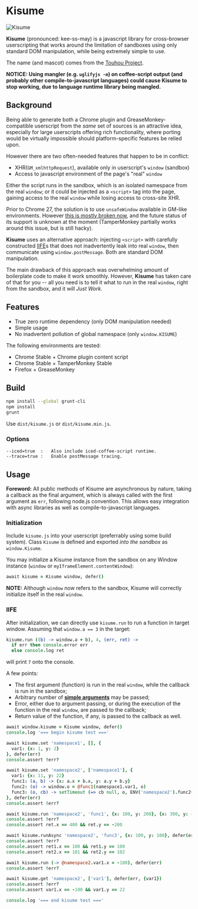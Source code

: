 # Kisume

![Kisume](http://images1.wikia.nocookie.net/__cb20091026154610/touhou/images/b/b0/Kisume.png)

**Kisume** (pronounced: kee-ss-may) is a javascript library for cross-browser
userscripting that works around the limitation of sandboxes using only
standard DOM manipulation, while being extremely simple to use.

The name (and mascot) comes from the [Touhou Project](http://touhou.wikia.com/wiki/Kisume).

**NOTICE: Using mangler (e.g. `uglifyjs -m`) on coffee-script output (and
probably other compile-to-javascript languages) could cause Kisume to stop
working, due to language runtime library being mangled.**


## Background

Being able to generate both a Chrome plugin and GreaseMonkey-compatible
userscript from the _same_ set of sources is an attractive idea, especially for
large userscripts offering rich functionality, where porting would be virtually
impossible should platform-specific features be relied upon.

However there are two often-needed features that happen to be in conflict:

* XHR(`GM_xmlhttpRequest`), available only in userscript's `window` (sandbox)
* Access to javascript environment of the page's "real" `window`

Either the script runs in the sandbox, which is an isolated namespace from the
real `window`; or it could be injected as a `<script>` tag into the page,
gaining access to the real `window` while losing access to cross-site XHR.

Prior to Chrome 27, the solution is to use `unsafeWindow` available in GM-like
environments. However [this is mostly broken now][unsafe], and the future
status of its support is unknown at the moment (TamperMonkey partially works
around this issue, but is still hacky).

**Kisume** uses an alternative approach: injecting `<script>` with carefully
constructed [IIFE][]s that does not inadvertently leak into real `window`, then
communicate using `window.postMessage`. Both are standard DOM manipulation.

The main drawback of this approach was overwhelming amount of boilerplate code
to make it work smoothly. However, **Kisume** has taken care of that for you --
all you need is to tell it what to run in the real `window`, right from the
sandbox, and it will _Just Work_.

[unsafe]: https://code.google.com/p/chromium/issues/detail?id=222652
[IIFE]: http://en.wikipedia.org/wiki/Immediately-invoked_function_expression


## Features

* True zero runtime dependency (only DOM manipulation needed)
* Simple usage
* No inadvertent pollution of global namespace (only `window.KISUME`)

The following environments are tested:

* Chrome Stable + Chrome plugin content script
* Chrome Stable + TamperMonkey Stable
* Firefox + GreaseMonkey


## Build

```sh
npm install --global grunt-cli
npm install
grunt
```

Use `dist/kisume.js` or `dist/kisume.min.js`.

### Options

```
--iced=true  :   Also include iced-coffee-script runtime.
--trace=true :   Enable postMessage tracing.
```


## Usage

**Foreword:** All public methods of Kisume are asynchronous by nature, taking a
callback as the final argument, which is always called with the first argument
as `err`, following node.js convention. This allows easy integration with async
libraries as well as compile-to-javascript languages.

### Initialization

Include `kisume.js` into your userscript (preferrably using some build system).
Class `Kisume` is defined and exported _into the sandbox_ as `window.Kisume`.

You may initialize a Kisume instance from the sandbox on any Window instance
(`window` or `myIframeElement.contentWindow`):

```coffee
await kisume = Kisume window, defer()
```

**NOTE:** Although `window` now refers to the sandbox, Kisume will correctly
initialize itself in the real `window`.

### IIFE

After initialization, we can directly use `kisume.run` to run a function in
target window. Assuming that `window.a == 3` in the target:

```coffee
kisume.run ((b) -> window.a + b), 4, (err, ret) ->
  if err then console.error err
  else console.log ret
```

will print `7` onto the console.

A few points:

* The first argument (function) is run in the real `window`, while the callback
  is run in the sandbox;
* Arbitrary number of [**simple arguments**][post] may be passed;
* Error, either due to argument passing, or during the execution of the
  function in the real `window`, are passed to the callback;
* Return value of the function, if any, is passed to the callback as well.


[post]: https://developer.mozilla.org/en-US/docs/Web/API/window.postMessage


```coffee
await window.kisume = Kisume window, defer()
console.log '=== begin kisume test ==='

await kisume.set 'namespace1', [], {
  var1: {x: 1, y: 2}
}, defer(err)
console.assert !err?

await kisume.set 'namespace2', ['namespace1'], {
  var1: {x: 11, y: 22}
  func1: (a, b) -> {x: a.x + b.x, y: a.y + b.y}
  func2: (o) -> window.o = @func1(namespace1.var1, o)
  func3: (o, cb) -> setTimeout (=> cb null, o, ENV('namespace2').func2(o)), 1000
}, defer(err)
console.assert !err?

await kisume.run 'namespace2', 'func1', {x: 100, y: 200}, {x: 300, y: -400}, defer(err, ret)
console.assert !err?
console.assert ret.x == 400 && ret.y == -200

await kisume.runAsync 'namespace2', 'func3', {x: 100, y: 100}, defer(err, ret1, ret2)
console.assert !err?
console.assert ret1.x == 100 && ret1.y == 100
console.assert ret2.x == 101 && ret2.y == 102

await kisume.run (-> @namespace2.var1.x = -100), defer(err)
console.assert !err?

await kisume.get 'namespace2', ['var1'], defer(err, {var1})
console.assert !err?
console.assert var1.x == -100 && var1.y == 22

console.log '=== end kisume test ==='
```
